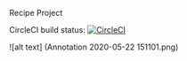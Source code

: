 Recipe Project

CircleCI build status:
[![CircleCI](https://circleci.com/gh/yesiamanerd/recipe-project.svg?style=svg)](https://circleci.com/gh/yesiamanerd/recipe-project)


![alt text] (Annotation 2020-05-22 151101.png)